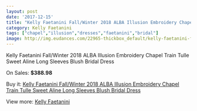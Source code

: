 ```yaml
---
layout: post
date: '2017-12-15'
title: "Kelly Faetanini Fall/Winter 2018 ALBA Illusion Embroidery Chapel Train Tulle Sweet Aline Long Sleeves Blush Bridal Dress"
category: Kelly Faetanini
tags: ["chapel","illusion","dresses","faetanini","bridal"]
image: http://img.eudances.com/22965-thickbox_default/kelly-faetanini-fall-winter-2018-alba-illusion-embroidery-chapel-train-tulle-sweet-aline-long-sleeves-blush-bridal-dress.jpg
---
```

Kelly Faetanini Fall/Winter 2018 ALBA Illusion Embroidery Chapel Train Tulle Sweet Aline Long Sleeves Blush Bridal Dress

On Sales: **$388.98**
<a href="https://www.eudances.com/en/kelly-faetanini/7339-kelly-faetanini-fall-winter-2018-alba-illusion-embroidery-chapel-train-tulle-sweet-aline-long-sleeves-blush-bridal-dress.html"><amp-img layout="responsive" width="600" height="600" src="//img.eudances.com/22965-thickbox_default/kelly-faetanini-fall-winter-2018-alba-illusion-embroidery-chapel-train-tulle-sweet-aline-long-sleeves-blush-bridal-dress.jpg" alt="Kelly Faetanini Fall/Winter 2018 ALBA Illusion Embroidery Chapel Train Tulle Sweet Aline Long Sleeves Blush Bridal Dress 0" /></a>
<a href="https://www.eudances.com/en/kelly-faetanini/7339-kelly-faetanini-fall-winter-2018-alba-illusion-embroidery-chapel-train-tulle-sweet-aline-long-sleeves-blush-bridal-dress.html"><amp-img layout="responsive" width="600" height="600" src="//img.eudances.com/22970-thickbox_default/kelly-faetanini-fall-winter-2018-alba-illusion-embroidery-chapel-train-tulle-sweet-aline-long-sleeves-blush-bridal-dress.jpg" alt="Kelly Faetanini Fall/Winter 2018 ALBA Illusion Embroidery Chapel Train Tulle Sweet Aline Long Sleeves Blush Bridal Dress 1" /></a>
<a href="https://www.eudances.com/en/kelly-faetanini/7339-kelly-faetanini-fall-winter-2018-alba-illusion-embroidery-chapel-train-tulle-sweet-aline-long-sleeves-blush-bridal-dress.html"><amp-img layout="responsive" width="600" height="600" src="//img.eudances.com/22969-thickbox_default/kelly-faetanini-fall-winter-2018-alba-illusion-embroidery-chapel-train-tulle-sweet-aline-long-sleeves-blush-bridal-dress.jpg" alt="Kelly Faetanini Fall/Winter 2018 ALBA Illusion Embroidery Chapel Train Tulle Sweet Aline Long Sleeves Blush Bridal Dress 2" /></a>
<a href="https://www.eudances.com/en/kelly-faetanini/7339-kelly-faetanini-fall-winter-2018-alba-illusion-embroidery-chapel-train-tulle-sweet-aline-long-sleeves-blush-bridal-dress.html"><amp-img layout="responsive" width="600" height="600" src="//img.eudances.com/22968-thickbox_default/kelly-faetanini-fall-winter-2018-alba-illusion-embroidery-chapel-train-tulle-sweet-aline-long-sleeves-blush-bridal-dress.jpg" alt="Kelly Faetanini Fall/Winter 2018 ALBA Illusion Embroidery Chapel Train Tulle Sweet Aline Long Sleeves Blush Bridal Dress 3" /></a>
<a href="https://www.eudances.com/en/kelly-faetanini/7339-kelly-faetanini-fall-winter-2018-alba-illusion-embroidery-chapel-train-tulle-sweet-aline-long-sleeves-blush-bridal-dress.html"><amp-img layout="responsive" width="600" height="600" src="//img.eudances.com/22967-thickbox_default/kelly-faetanini-fall-winter-2018-alba-illusion-embroidery-chapel-train-tulle-sweet-aline-long-sleeves-blush-bridal-dress.jpg" alt="Kelly Faetanini Fall/Winter 2018 ALBA Illusion Embroidery Chapel Train Tulle Sweet Aline Long Sleeves Blush Bridal Dress 4" /></a>
<a href="https://www.eudances.com/en/kelly-faetanini/7339-kelly-faetanini-fall-winter-2018-alba-illusion-embroidery-chapel-train-tulle-sweet-aline-long-sleeves-blush-bridal-dress.html"><amp-img layout="responsive" width="600" height="600" src="//img.eudances.com/22966-thickbox_default/kelly-faetanini-fall-winter-2018-alba-illusion-embroidery-chapel-train-tulle-sweet-aline-long-sleeves-blush-bridal-dress.jpg" alt="Kelly Faetanini Fall/Winter 2018 ALBA Illusion Embroidery Chapel Train Tulle Sweet Aline Long Sleeves Blush Bridal Dress 5" /></a>

Buy it: [Kelly Faetanini Fall/Winter 2018 ALBA Illusion Embroidery Chapel Train Tulle Sweet Aline Long Sleeves Blush Bridal Dress](https://www.eudances.com/en/kelly-faetanini/7339-kelly-faetanini-fall-winter-2018-alba-illusion-embroidery-chapel-train-tulle-sweet-aline-long-sleeves-blush-bridal-dress.html "Kelly Faetanini Fall/Winter 2018 ALBA Illusion Embroidery Chapel Train Tulle Sweet Aline Long Sleeves Blush Bridal Dress")

View more: [Kelly Faetanini](https://www.eudances.com/en/114-kelly-faetanini "Kelly Faetanini")